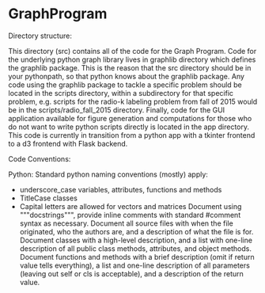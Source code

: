 GraphProgram
============

Directory structure:

This directory (src) contains all of the code for the Graph Program.
Code for the underlying python graph library lives in graphlib directory which defines the graphlib package. This is the reason that the src directory should be in your pythonpath, so that python knows about the graphlib package.
Any code using the graphlib package to tackle a specific problem should be located in the scripts directory, within a subdirectory for that specific problem, e.g. scripts for the radio-k labeling problem from fall of 2015 would be in the scripts/radio_fall_2015 directory.
Finally, code for the GUI application available for figure generation and computations for those who do not want to write python scripts directly is located in the app directory. This code is currently in transition from a python app with a tkinter frontend to a d3 frontend with Flask backend. 

Code Conventions:

Python:
Standard python naming conventions (mostly) apply: 
 - underscore_case variables, attributes, functions and methods
 - TitleCase classes
 - Capital letters are allowed for vectors and matrices
Document using """docstrings""", provide inline comments with standard #comment syntax as necessary. Document all source files with when the file originated, who the authors are, and a description of what the file is for. Document classes with a high-level description, and a list with one-line description of all public class methods, attributes, and object methods. Document functions and methods with a brief description (omit if return value tells everything), a list and one-line description of all parameters (leaving out self or cls is acceptable), and a description of the return value.
